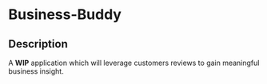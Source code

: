 # Business-Buddy

## Description
A **WIP** application which will leverage customers reviews to gain meaningful business insight.

